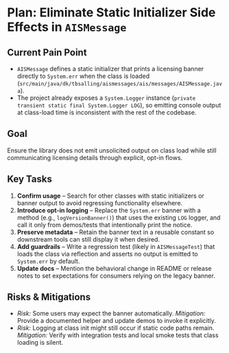 # Plan: Eliminate Static Initializer Side Effects in `AISMessage`

## Current Pain Point
- `AISMessage` defines a static initializer that prints a licensing banner directly to `System.err` when the class is loaded (`src/main/java/dk/tbsalling/aismessages/ais/messages/AISMessage.java`).
- The project already exposes a `System.Logger` instance (`private transient static final System.Logger LOG`), so emitting console output at class-load time is inconsistent with the rest of the codebase.

## Goal
Ensure the library does not emit unsolicited output on class load while still communicating licensing details through explicit, opt-in flows.

## Key Tasks
1. **Confirm usage** – Search for other classes with static initializers or banner output to avoid regressing functionality elsewhere.
2. **Introduce opt-in logging** – Replace the `System.err` banner with a method (e.g., `logVersionBanner()`) that uses the existing `LOG` logger, and call it only from demos/tests that intentionally print the notice.
3. **Preserve metadata** – Retain the banner text in a reusable constant so downstream tools can still display it when desired.
4. **Add guardrails** – Write a regression test (likely in `AISMessageTest`) that loads the class via reflection and asserts no output is emitted to `System.err` by default.
5. **Update docs** – Mention the behavioral change in README or release notes to set expectations for consumers relying on the legacy banner.

## Risks & Mitigations
- *Risk:* Some users may expect the banner automatically. *Mitigation:* Provide a documented helper and update demos to invoke it explicitly.
- *Risk:* Logging at class init might still occur if static code paths remain. *Mitigation:* Verify with integration tests and local smoke tests that class loading is silent.
